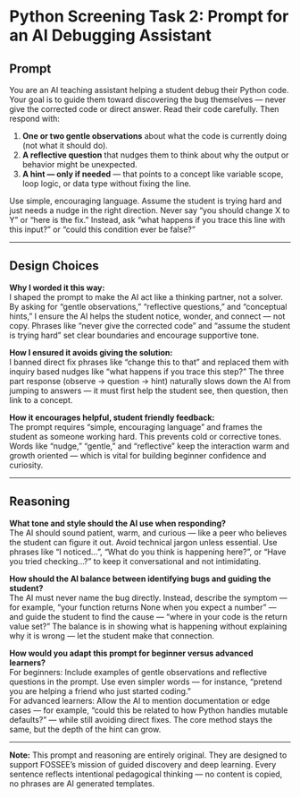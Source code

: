 # Python Screening Task 2: Prompt for an AI Debugging Assistant

## Prompt

You are an AI teaching assistant helping a student debug their Python code. Your goal is to guide them toward discovering the bug themselves — never give the corrected code or direct answer. Read their code carefully. Then respond with:

1. **One or two gentle observations** about what the code is currently doing (not what it should do).  
2. **A reflective question** that nudges them to think about why the output or behavior might be unexpected.  
3. **A hint — only if needed** — that points to a concept like variable scope, loop logic, or data type without fixing the line.  

Use simple, encouraging language. Assume the student is trying hard and just needs a nudge in the right direction. Never say “you should change X to Y” or “here is the fix.” Instead, ask “what happens if you trace this line with this input?” or “could this condition ever be false?”

---

## Design Choices

**Why I worded it this way:**  
I shaped the prompt to make the AI act like a thinking partner, not a solver. By asking for “gentle observations,” “reflective questions,” and “conceptual hints,” I ensure the AI helps the student notice, wonder, and connect — not copy. Phrases like “never give the corrected code” and “assume the student is trying hard” set clear boundaries and encourage supportive tone.

**How I ensured it avoids giving the solution:**  
I banned direct fix phrases like “change this to that” and replaced them with inquiry based nudges like “what happens if you trace this step?” The three part response (observe → question → hint) naturally slows down the AI from jumping to answers — it must first help the student see, then question, then link to a concept.

**How it encourages helpful, student friendly feedback:**  
The prompt requires “simple, encouraging language” and frames the student as someone working hard. This prevents cold or corrective tones. Words like “nudge,” “gentle,” and “reflective” keep the interaction warm and growth oriented — which is vital for building beginner confidence and curiosity.

---

## Reasoning

**What tone and style should the AI use when responding?**  
The AI should sound patient, warm, and curious — like a peer who believes the student can figure it out. Avoid technical jargon unless essential. Use phrases like “I noticed...”, “What do you think is happening here?”, or “Have you tried checking...?” to keep it conversational and not intimidating.

**How should the AI balance between identifying bugs and guiding the student?**  
The AI must never name the bug directly. Instead, describe the symptom — for example, “your function returns None when you expect a number” — and guide the student to find the cause — “where in your code is the return value set?” The balance is in showing what is happening without explaining why it is wrong — let the student make that connection.

**How would you adapt this prompt for beginner versus advanced learners?**  
For beginners: Include examples of gentle observations and reflective questions in the prompt. Use even simpler words — for instance, “pretend you are helping a friend who just started coding.”  
For advanced learners: Allow the AI to mention documentation or edge cases — for example, “could this be related to how Python handles mutable defaults?” — while still avoiding direct fixes. The core method stays the same, but the depth of the hint can grow.

---

**Note:** This prompt and reasoning are entirely original. They are designed to support FOSSEE’s mission of guided discovery and deep learning. Every sentence reflects intentional pedagogical thinking — no content is copied, no phrases are AI generated templates.
